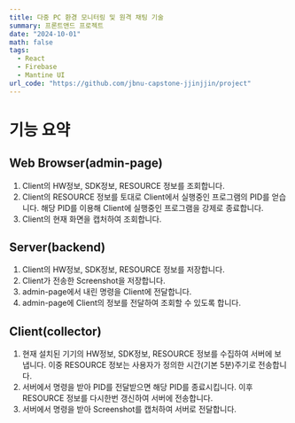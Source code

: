 ```yaml
---
title: 다중 PC 환경 모니터링 및 원격 채팅 기술
summary: 프론트앤드 프로젝트
date: "2024-10-01"
math: false
tags:
  - React
  - Firebase
  - Mantine UI
url_code: "https://github.com/jbnu-capstone-jjinjjin/project"
---
```


# 기능 요약

## Web Browser(admin-page)

1.  Client의 HW정보, SDK정보, RESOURCE 정보를 조회합니다.
2.  Client의 RESOURCE 정보를 토대로 Client에서 실행중인 프로그램의 PID를 얻습니다. 해당 PID를 이용해 Client에 실행중인 프로그램을 강제로 종료합니다.
3.  Client의 현재 화면을 캡처하여 조회합니다.

## Server(backend)

1.  Client의 HW정보, SDK정보, RESOURCE 정보를 저장합니다.
2.  Client가 전송한 Screenshot을 저장합니다.
3.  admin-page에서 내린 명령을 Client에 전달합니다.
4.  admin-page에 Client의 정보를 전달하여 조회할 수 있도록 합니다.

## Client(collector)

1.  현재 설치된 기기의 HW정보, SDK정보, RESOURCE 정보를 수집하여 서버에 보냅니다. 이중 RESOURCE 정보는 사용자가 정의한 시간(기본 5분)주기로 전송합니다.
2.  서버에서 명령을 받아 PID를 전달받으면 해당 PID를 종료시킵니다. 이후 RESOURCE 정보를 다시한번 갱신하여 서버에 전송합니다.
3.  서버에서 명령을 받아 Screenshot를 캡처하여 서버로 전달합니다.
